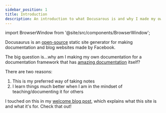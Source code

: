 ```yaml
---
sidebar_position: 1
title: Introduction
description: An introduction to what Docusarous is and why I made my own docs.
---
```


import BrowserWindow from '@site/src/components/BrowserWindow';

Docusaurus is an [open-source](https://github.com/facebook/docusaurus) static site generator for making documentation and blog websites made by Facebook. 

The big question is...why am I making my own documentation for a documentation framework that has [amazing documentation](https://docusaurus.io/docs) itself?

There are two reasons:
1. This is my preferred way of taking notes
2. I learn things much better when I am in the mindset of teaching/documenting it for others

I touched on this in my [welcome blog post](/blog), which explains what this site is and what it's for. Check that out!

